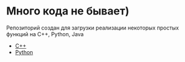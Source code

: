 # Много кода не бывает)
Репозиторий создан для загрузки реализации некоторых простых функций на C++, Python, Java
- [C++](https://github.com/GunBladeMan/someCodeForFun/blob/main/readme/C%2B%2B.md)
- [Python]()
